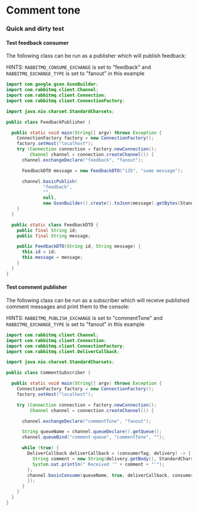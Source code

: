 # Comment tone

### Quick and dirty test

#### Test feedback consumer

The following class can be run as a publisher which will publish feedback:

HINTS: `RABBITMQ_CONSUME_EXCHANGE` is set to "feedback" and `RABBITMQ_EXCHANGE_TYPE` is set to "fanout" in this example

```Java
import com.google.gson.GsonBuilder;
import com.rabbitmq.client.Channel;
import com.rabbitmq.client.Connection;
import com.rabbitmq.client.ConnectionFactory;

import java.nio.charset.StandardCharsets;

public class FeedbackPublisher {

  public static void main(String[] argv) throws Exception {
    ConnectionFactory factory = new ConnectionFactory();
    factory.setHost("localhost");
    try (Connection connection = factory.newConnection();
         Channel channel = connection.createChannel()) {
      channel.exchangeDeclare("feedback", "fanout");

      FeedbackDTO message = new FeedbackDTO("135", "some message");

      channel.basicPublish(
              "feedback",
              "",
              null,
              new GsonBuilder().create().toJson(message).getBytes(StandardCharsets.UTF_8));
    }
  }

  public static class FeedbackDTO {
    public final String id;
    public final String message;

    public FeedbackDTO(String id, String message) {
      this.id = id;
      this.message = message;
    }
  }
}
```

#### Test comment publisher

The following class can be run as a subscriber which will receive published comment messages and print them to the console:

HINTS: `RABBITMQ_PUBLISH_EXCHANGE` is set to "commentTone" and `RABBITMQ_EXCHANGE_TYPE` is set to "fanout" in this example

```Java
import com.rabbitmq.client.Channel;
import com.rabbitmq.client.Connection;
import com.rabbitmq.client.ConnectionFactory;
import com.rabbitmq.client.DeliverCallback;

import java.nio.charset.StandardCharsets;

public class CommentSubscriber {

  public static void main(String[] argv) throws Exception {
    ConnectionFactory factory = new ConnectionFactory();
    factory.setHost("localhost");

    try (Connection connection = factory.newConnection();
         Channel channel = connection.createChannel()) {

      channel.exchangeDeclare("commentTone", "fanout");

      String queueName = channel.queueDeclare().getQueue();
      channel.queueBind("comment-queue", "commentTone", "");

      while (true) {
        DeliverCallback deliverCallback = (consumerTag, delivery) -> {
          String comment = new String(delivery.getBody(), StandardCharsets.UTF_8);
          System.out.println(" Received '" + comment + "'");
        };
        channel.basicConsume(queueName, true, deliverCallback, consumerTag -> {
        });
      }
    }
  }
}
```
